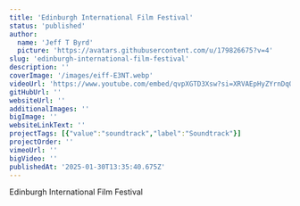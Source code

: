 ```yaml
---
title: 'Edinburgh International Film Festival'
status: 'published'
author:
  name: 'Jeff T Byrd'
  picture: 'https://avatars.githubusercontent.com/u/179826675?v=4'
slug: 'edinburgh-international-film-festival'
description: ''
coverImage: '/images/eiff-E3NT.webp'
videoUrl: 'https://www.youtube.com/embed/qvpXGTD3Xsw?si=XRVAEpHyZYrnDqOQ'
gitHubUrl: ''
websiteUrl: ''
additionalImages: ''
bigImage: ''
websiteLinkText: ''
projectTags: [{"value":"soundtrack","label":"Soundtrack"}]
projectOrder: ''
vimeoUrl: ''
bigVideo: ''
publishedAt: '2025-01-30T13:35:40.675Z'
---
```


Edinburgh International Film Festival